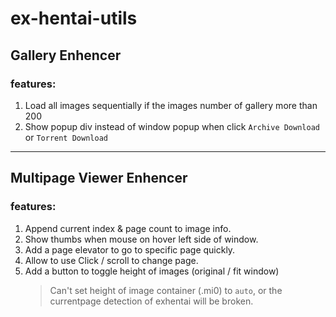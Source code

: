 # ex-hentai-utils

## Gallery Enhencer

### features:
1. Load all images sequentially if the images number of gallery more than 200
2. Show popup div instead of window popup when click `Archive Download` or `Torrent Download`

---

## Multipage Viewer Enhencer

### features:
1. Append current index & page count to image info.
2. Show thumbs when mouse on hover left side of window.
3. Add a page elevator to go to specific page quickly.
4. Allow to use Click / scroll to change page.
5. Add a button to toggle height of images (original / fit window)
    > Can't set height of image container (.mi0) to `auto`, or the currentpage detection of exhentai will be broken.
